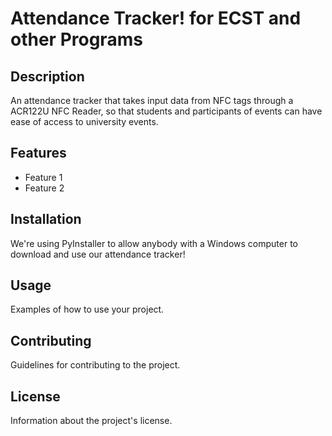 # Attendance Tracker! for ECST and other Programs

## Description
An attendance tracker that takes input data from NFC tags through a ACR122U NFC Reader, so that students and participants of events can have ease of access to university events.

## Features
- Feature 1
- Feature 2

## Installation
We're using PyInstaller to allow anybody with a Windows computer to download and use our attendance tracker!

## Usage
Examples of how to use your project.

## Contributing
Guidelines for contributing to the project.

## License
Information about the project's license.